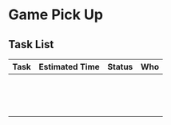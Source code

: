 # Game Pick Up

## Task List

| Task | Estimated Time | Status | Who |
|------|----------------|--------|-----|
|      |                |        |     |
|      |                |        |     |
|      |                |        |     |
|      |                |        |     |
|      |                |        |     |
|      |                |        |     |
|      |                |        |     |
|      |                |        |     |
|      |                |        |     |
|      |                |        |     |
|      |                |        |     |
|      |                |        |     |
|      |                |        |     |
|      |                |        |     |
